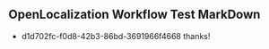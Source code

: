 ## OpenLocalization Workflow Test MarkDown
* d1d702fc-f0d8-42b3-86bd-3691966f4668 
thanks!<!--HONumber=Mar16_HO4-->
